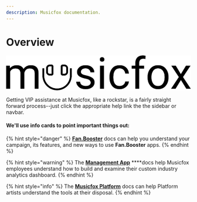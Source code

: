 ```yaml
---
description: Musicfox documentation.
---
```


# Overview

![](.gitbook/assets/logo-default-dark.png)

Getting VIP assistance at Musicfox, like a rockstar, is a fairly straight forward process--just click the appropriate help link the the sidebar or navbar. 

#### We'll use info cards to point important things out:

{% hint style="danger" %}
 [**Fan.Booster**](fan.booster.md) docs can help you understand your campaign, its features, and new ways to use **Fan.Booster** apps.
{% endhint %}

{% hint style="warning" %}
The [**Management App**](management.md) ****docs help Musicfox employees understand how to build and examine their custom industry analytics dashboard.
{% endhint %}

{% hint style="info" %}
The [**Musicfox Platform**](musicfox-platform.md) docs can help Platform artists understand the tools at their disposal.
{% endhint %}



